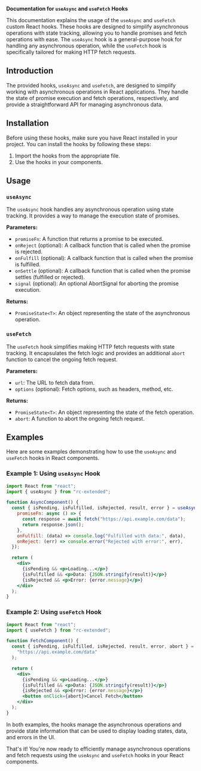 **Documentation for `useAsync` and `useFetch` Hooks**

This documentation explains the usage of the `useAsync` and `useFetch` custom React hooks. These hooks are designed to simplify asynchronous operations with state tracking, allowing you to handle promises and fetch operations with ease. The `useAsync` hook is a general-purpose hook for handling any asynchronous operation, while the `useFetch` hook is specifically tailored for making HTTP fetch requests.


## Introduction

The provided hooks, `useAsync` and `useFetch`, are designed to simplify working with asynchronous operations in React applications. They handle the state of promise execution and fetch operations, respectively, and provide a straightforward API for managing asynchronous data.

## Installation

Before using these hooks, make sure you have React installed in your project. You can install the hooks by following these steps:

1. Import the hooks from the appropriate file.
2. Use the hooks in your components.

## Usage

### `useAsync`<a name="useasync"></a>

The `useAsync` hook handles any asynchronous operation using state tracking. It provides a way to manage the execution state of promises.

**Parameters:**

- `promiseFn`: A function that returns a promise to be executed.
- `onReject` (optional): A callback function that is called when the promise is rejected.
- `onFulfill` (optional): A callback function that is called when the promise is fulfilled.
- `onSettle` (optional): A callback function that is called when the promise settles (fulfilled or rejected).
- `signal` (optional): An optional AbortSignal for aborting the promise execution.

**Returns:**

- `PromiseState<T>`: An object representing the state of the asynchronous operation.

### `useFetch`<a name="usefetch"></a>

The `useFetch` hook simplifies making HTTP fetch requests with state tracking. It encapsulates the fetch logic and provides an additional `abort` function to cancel the ongoing fetch request.

**Parameters:**

- `url`: The URL to fetch data from.
- `options` (optional): Fetch options, such as headers, method, etc.

**Returns:**

- `PromiseState<T>`: An object representing the state of the fetch operation.
- `abort`: A function to abort the ongoing fetch request.

## Examples

Here are some examples demonstrating how to use the `useAsync` and `useFetch` hooks in React components.

### Example 1: Using `useAsync` Hook

```jsx
import React from "react";
import { useAsync } from "rc-extended";

function AsyncComponent() {
  const { isPending, isFulfilled, isRejected, result, error } = useAsync({
    promiseFn: async () => {
      const response = await fetch("https://api.example.com/data");
      return response.json();
    },
    onFulfill: (data) => console.log("Fulfilled with data:", data),
    onReject: (err) => console.error("Rejected with error:", err),
  });

  return (
    <div>
      {isPending && <p>Loading...</p>}
      {isFulfilled && <p>Data: {JSON.stringify(result)}</p>}
      {isRejected && <p>Error: {error.message}</p>}
    </div>
  );
}
```

### Example 2: Using `useFetch` Hook

```jsx
import React from "react";
import { useFetch } from "rc-extended";

function FetchComponent() {
  const { isPending, isFulfilled, isRejected, result, error, abort } = useFetch(
    "https://api.example.com/data"
  );

  return (
    <div>
      {isPending && <p>Loading...</p>}
      {isFulfilled && <p>Data: {JSON.stringify(result)}</p>}
      {isRejected && <p>Error: {error.message}</p>}
      <button onClick={abort}>Cancel Fetch</button>
    </div>
  );
}
```

In both examples, the hooks manage the asynchronous operations and provide state information that can be used to display loading states, data, and errors in the UI.

That's it! You're now ready to efficiently manage asynchronous operations and fetch requests using the `useAsync` and `useFetch` hooks in your React components.